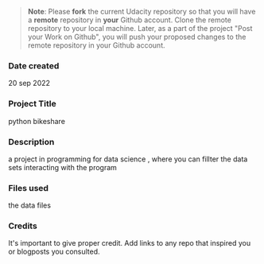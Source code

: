 >**Note**: Please **fork** the current Udacity repository so that you will have a **remote** repository in **your** Github account. Clone the remote repository to your local machine. Later, as a part of the project "Post your Work on Github", you will push your proposed changes to the remote repository in your Github account.

### Date created
20 sep 2022

### Project Title
python bikeshare

### Description
a project in programming for data science , where you can fillter the data sets interacting with the program

### Files used
the data files 

### Credits
It's important to give proper credit. Add links to any repo that inspired you or blogposts you consulted.

